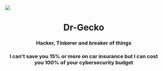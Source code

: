<img align="center" src="https://drgecko.xyz/src/banner.png" style="max-width: 100%;">
<h1 align="center">Dr-Gecko</h1>
<h3 align="center">Hacker, Tinkerer and breaker of things</h3>
<h3 align="center">I can't save you 15% or more on car insurance but I can cost you 100% of your cybersecurity budget</h3>

